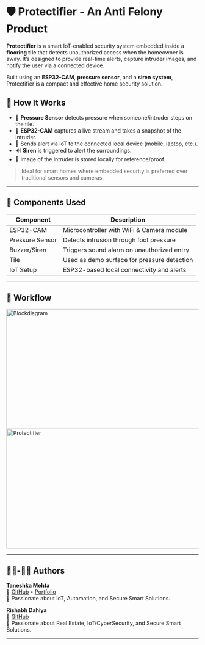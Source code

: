 # 🛡️ Protectifier - An Anti Felony Product

**Protectifier** is a smart IoT-enabled security system embedded inside a **flooring tile** that detects unauthorized access when the homeowner is away. It’s designed to provide real-time alerts, capture intruder images, and notify the user via a connected device.

Built using an **ESP32-CAM**, **pressure sensor**, and a **siren system**, Protectifier is a compact and effective home security solution.

## 🧠 How It Works

- 👣 **Pressure Sensor** detects pressure when someone/intruder steps on the tile.
- 📸 **ESP32-CAM** captures a live stream and takes a snapshot of the intruder.
- 📡 Sends alert via IoT to the connected local device (mobile, laptop, etc.).
- 🔊 **Siren** is triggered to alert the surroundings.
- 💾 Image of the intruder is stored locally for reference/proof.

> Ideal for smart homes where embedded security is preferred over traditional sensors and cameras.

---

## 🔧 Components Used

| Component        | Description                                 |
|------------------|---------------------------------------------|
| ESP32-CAM        | Microcontroller with WiFi & Camera module   |
| Pressure Sensor  | Detects intrusion through foot pressure     |
| Buzzer/Siren     | Triggers sound alarm on unauthorized entry  |
| Tile             | Used as demo surface for pressure detection |
| IoT Setup        | ESP32-based local connectivity and alerts   |

---

## 🔧 Workflow

<img width="620" height="314" alt="Blockdiagram" src="https://github.com/user-attachments/assets/13da0996-3258-478c-8e9f-96b30d142e48" />

<img width="620" height="314" alt="Protectifier" src="https://github.com/user-attachments/assets/960ea225-b7ad-4cda-bd20-6bab70bb9e2f" />

---

## 👩‍💻-👨‍💻 Authors

**Taneshka Mehta**  
🔗 [GitHub](https://github.com/scriptedbyT) • [Portfolio](https://scriptedbyt.github.io/)  
🚀 Passionate about IoT, Automation, and Secure Smart Solutions.

**Rishabh Dahiya** 
<br>
🔗 [GitHub](https://github.com/anonymousgeek17) <br>
🚀 Passionate about Real Estate, IoT/CyberSecurity, and Secure Smart Solutions.

---
